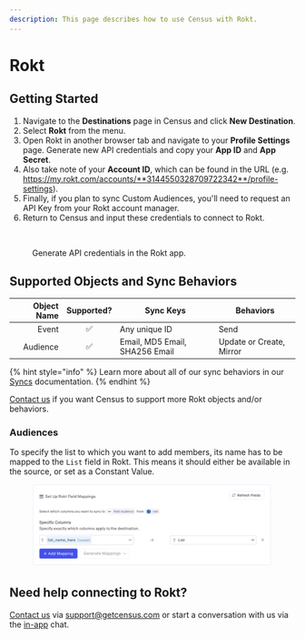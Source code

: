```yaml
---
description: This page describes how to use Census with Rokt.
---
```


# Rokt

## Getting Started

1. Navigate to the **Destinations** page in Census and click **New Destination**.
2. Select **Rokt** from the menu.
3. Open Rokt in another browser tab and navigate to your **Profile Settings** page. Generate new API credentials and copy your **App ID** and **App Secret**.
4. Also take note of your **Account ID**, which can be found in the URL (e.g. https://my.rokt.com/accounts/**3144550328709722342**/profile-settings).
5. Finally, if you plan to sync Custom Audiences, you'll need to request an API Key from your Rokt account manager.
6. Return to Census and input these credentials to connect to Rokt.

<figure><img src="../.gitbook/assets/rokt.png" alt=""><figcaption><p>Generate API credentials in the Rokt app.</p></figcaption></figure>

## Supported Objects and Sync Behaviors <a href="#supported-objects-and-sync-behaviors" id="supported-objects-and-sync-behaviors"></a>

| **Object Name** | **Supported?** | **Sync Keys**                  | **Behaviors**            |
| --------------: | :------------: | ------------------------------ | ------------------------ |
|           Event |        ✅       | Any unique ID                  | Send                     |
|        Audience |        ✅       | Email, MD5 Email, SHA256 Email | Update or Create, Mirror |

{% hint style="info" %}
Learn more about all of our sync behaviors in our [Syncs](../basics/core-concept/#sync-behaviors) documentation.
{% endhint %}

[Contact us](mailto:support@getcensus.com) if you want Census to support more Rokt objects and/or behaviors.

### Audiences

To specify the list to which you want to add members, its name has to be mapped to the `List` field in Rokt. This means it should either be available in the source, or set as a Constant Value.

<figure><img src="../.gitbook/assets/image (57) (1).png" alt=""><figcaption></figcaption></figure>

## Need help connecting to Rokt?

[Contact us](mailto:support@getcensus.com) via support@getcensus.com or start a conversation with us via the [in-app](https://app.getcensus.com) chat.

